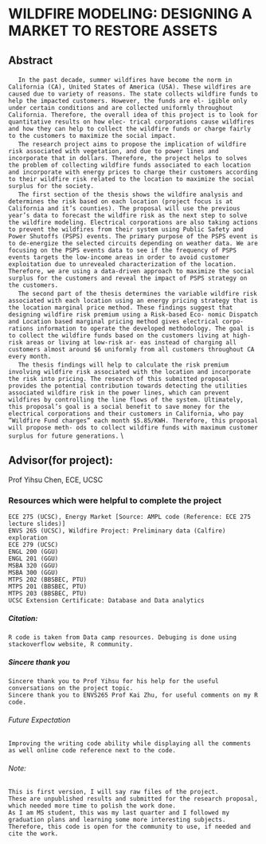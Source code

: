 # WILDFIRE MODELING: DESIGNING A MARKET TO RESTORE ASSETS
## Abstract 
&nbsp;&nbsp;&nbsp;&nbsp; ```In the past decade, summer wildfires have become the norm in California (CA), United States of America (USA). These wildfires are caused due to variety of reasons. The state collects wildfire funds to help the impacted customers. However, the funds are el- igible only under certain conditions and are collected uniformly throughout California. Therefore, the overall idea of this project is to look for quantitative results on how elec- trical corporations cause wildfires and how they can help to collect the wildfire funds or charge fairly to the customers to maximize the social impact.``` \
&nbsp;&nbsp;&nbsp;&nbsp; ```The research project aims to propose the implication of wildfire risk associated with vegetation, and due to power lines and incorporate that in dollars. Therefore, the project helps to solves the problem of collecting wildfire funds associated to each location and incorporate with energy prices to charge their customers according to their wildfire risk related to the location to maximize the social surplus for the society.``` \
&nbsp;&nbsp;&nbsp;&nbsp; ```The first section of the thesis shows the wildfire analysis and determines the risk based on each location (project focus is at California and it’s counties). The proposal will use the previous year’s data to forecast the wildfire risk as the next step to solve the wildfire modeling. Electrical corporations are also taking actions to prevent the wildfires from their system using Public Safety and Power Shutoffs (PSPS) events. The primary purpose of the PSPS event is to de-energize the selected circuits depending on weather data. We are focusing on the PSPS events data to see if the frequency of PSPS events targets the low-income areas in order to avoid customer exploitation due to unrevealed characterization of the location. Therefore, we are using a data-driven approach to maximize the social surplus for the customers and reveal the impact of PSPS strategy on the customers.``` \
&nbsp;&nbsp;&nbsp;&nbsp; ```The second part of the thesis determines the variable wildfire risk associated with each location using an energy pricing strategy that is the location marginal price method. These findings suggest that designing wildfire risk premium using a Risk-based Eco- nomic Dispatch and Location based marginal pricing method gives electrical corpo- rations information to operate the developed methodology. The goal is to collect the wildfire funds based on the customers living at high-risk areas or living at low-risk ar- eas instead of charging all customers almost around $6 uniformly from all customers throughout CA every month.``` \
&nbsp;&nbsp;&nbsp;&nbsp; ```The thesis findings will help to calculate the risk premium involving wildfire risk associated with the location and incorporate the risk into pricing. The research of this submitted proposal provides the potential contribution towards detecting the utilities associated wildfire risk in the power lines, which can prevent wildfires by controlling the line flows of the system. Ultimately, this proposal’s goal is a social benefit to save money for the electrical corporations and their customers in California, who pay ”Wildfire Fund charges” each month $5.85/KWH. Therefore, this proposal will propose meth- ods to collect wildfire funds with maximum customer surplus for future generations.``` \

## Advisor(for project): 
Prof Yihsu Chen, ECE, UCSC

### Resources which were helpful to complete the project
```
ECE 275 (UCSC), Energy Market [Source: AMPL code (Reference: ECE 275 lecture slides)] 
ENVS 265 (UCSC), Wildfire Project: Preliminary data (Calfire) exploration 
ECE 279 (UCSC) 
ENGL 200 (GGU) 
ENGL 201 (GGU) 
MSBA 320 (GGU) 
MSBA 300 (GGU) 
MTPS 202 (BBSBEC, PTU)
MTPS 201 (BBSBEC, PTU)
MTPS 203 (BBSBEC, PTU)
UCSC Extension Certificate: Database and Data analytics 
```

##### Citation: 
```
R code is taken from Data camp resources. Debuging is done using stackoverflow website, R community.
```

##### Sincere thank you 
```
Sincere thank you to Prof Yihsu for his help for the useful conversations on the project topic.
Sincere thank you to ENVS265 Prof Kai Zhu, for useful comments on my R code. 
```

###### Future Expectation 
```
Improving the writing code ability while displaying all the comments as well online code reference next to the code.
```

###### Note: 
``` 
This is first version, I will say raw files of the project. 
These are unpublished results and submitted for the research proposal, which needed more time to polish the work done. 
As I am MS student, this was my last quarter and I followed my graduation plans and learning some more interesting subjects. 
Therefore, this code is open for the community to use, if needed and cite the work. 
```

